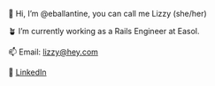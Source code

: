 👋 Hi, I’m @eballantine, you can call me Lizzy (she/her)

🪴 I’m currently working as a Rails Engineer at Easol.

📫 Email: lizzy@hey.com

👔 [LinkedIn](https://www.linkedin.com/in/lizzyballantine/)
